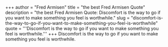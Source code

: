 +++
author = "Fred Armisen"
title = "the best Fred Armisen Quote"
description = "the best Fred Armisen Quote: Discomfort is the way to go if you want to make something you feel is worthwhile."
slug = "discomfort-is-the-way-to-go-if-you-want-to-make-something-you-feel-is-worthwhile"
quote = '''Discomfort is the way to go if you want to make something you feel is worthwhile.'''
+++
Discomfort is the way to go if you want to make something you feel is worthwhile.
